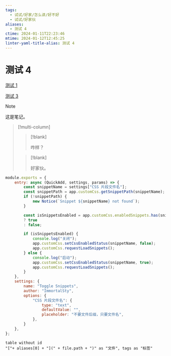 ```yaml
---
tags:
  - 试试/好家/怎么讲/好不好
  - 试试/好家伙
aliases:
  - 测试 4
ctime: 2024-01-11T22:23:46
mtime: 2024-01-12T12:45:25
linter-yaml-title-alias: 测试 4
---
```


# 测试 4

[测试 1](./20231227175836027.md)

[测试 3](20240101095959935.md)

> [!note]
> 
> 这是笔记。

> [!multi-column]
> 
> > [!blank]
> > 
> > 咋样？
> 
> > [!blank]
> > 
> > 好家伙。

```javascript
module.exports = {
	entry: async (QuickAdd, settings, params) => {
		const snippetName = settings["CSS 片段文件名"];
		const snippetPath = app.customCss.getSnippetPath(snippetName);
		if (!snippetPath) {
			new Notice(`Snippet ${snippetName} not found`);
		}

		const isSnippetsEnabled = app.customCss.enabledSnippets.has(snippetName)
		? true
		: false;

		if (isSnippetsEnabled) {
			console.log("关闭");
			app.customCss.setCssEnabledStatus(snippetName, false);
			app.customCss.requestLoadSnippets();
		} else {
			console.log("启动");
			app.customCss.setCssEnabledStatus(snippetName, true);
			app.customCss.requestLoadSnippets();
		}
	},
	settings: {
		name: "Toggle Snippets",
		author: "ImmortalSty",
		options: {
			"CSS 片段文件名": {
				type: "text",
				defaultValue: "",
				placeholder: "不要文件后缀，只要文件名",
			},
		}
	},
};
```

```dataview
table without id
"["+ aliases[0] + "](" + file.path + ")" as "文件", tags as "标签"
```